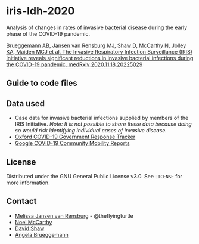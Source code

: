 # iris-ldh-2020

Analysis of changes in rates of invasive bacterial disease during the early phase of the COVID-19 pandemic.

[Brueggemann AB, Jansen van Rensburg MJ, Shaw D, McCarthy N, Jolley KA, Maiden MCJ et al. The Invasive Respiratory Infection Surveillance (IRIS) Initiative reveals significant reductions in invasive bacterial infections during the COVID-19 pandemic. medRxiv 2020.11.18.20225029](https://www.medrxiv.org/content/10.1101/2020.11.18.20225029v1)


## Guide to code files


## Data used

* Case data for invasive bacterial infections supplied by members of the IRIS Initiative. _Note: It is not possible to share these data because doing so would risk identifying individual cases of invasive disease._ 
* [Oxford COVID-19 Government Response Tracker](https://www.bsg.ox.ac.uk/research/research-projects/covid-19-government-response-tracker)
* [Google COVID-19 Community Mobility Reports](https://www.google.com/covid19/mobility/)


## License

Distributed under the GNU General Public License v3.0. See `LICENSE` for more information.


## Contact

* [Melissa Jansen van Rensburg](melissa.jansenvanrensburg@ndph.ox.ac.uk) - @theflyingturtle
* [Noel McCarthy](noel.mccarthy@tcd.ie)
* [David Shaw](david.shaw2@dph.ox.ac.uk)
* [Angela Brueggemann](angela.brueggemann@ndph.ox.ac.uk)
